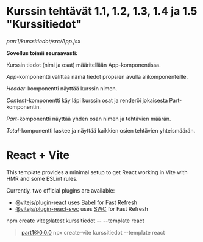 # Kurssin tehtävät 1.1, 1.2, 1.3, 1.4 ja 1.5 "Kurssitiedot"

_part1/kurssitiedot/src/App.jsx_

**Sovellus toimii seuraavasti:**

Kurssin tiedot (nimi ja osat) määritellään App-komponentissa.

_App_-komponentti välittää nämä tiedot propsien avulla alikomponenteille.

_Header_-komponentti näyttää kurssin nimen.

_Content_-komponentti käy läpi kurssin osat ja renderöi jokaisesta Part-komponentin.

_Part_-komponentti näyttää yhden osan nimen ja tehtävien määrän.

_Total_-komponentti laskee ja näyttää kaikkien osien tehtävien yhteismäärän.


# React + Vite

This template provides a minimal setup to get React working in Vite with HMR and some ESLint rules.

Currently, two official plugins are available:

- [@vitejs/plugin-react](https://github.com/vitejs/vite-plugin-react/blob/main/packages/plugin-react/README.md) uses [Babel](https://babeljs.io/) for Fast Refresh
- [@vitejs/plugin-react-swc](https://github.com/vitejs/vite-plugin-react-swc) uses [SWC](https://swc.rs/) for Fast Refresh


npm create vite@latest kurssitiedot -- --template react

> part1@0.0.0 npx
> create-vite kurssitiedot --template react